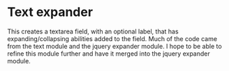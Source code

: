 Text expander
=============

This creates a textarea field, with an optional label, that has expanding/collapsing abilities added to the field. Much of the code came from the text module and the jquery expander module. I hope to be able to refine this module further and have it merged into the jquery expander module.
